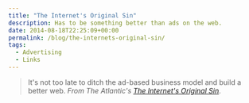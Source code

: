 ```yaml
---
title: "The Internet's Original Sin"
description: Has to be something better than ads on the web.
date: 2014-08-18T22:25:09+00:00
permalink: /blog/the-internets-original-sin/
tags:
  - Advertising
  - Links
---
```


> It's not too late to ditch the ad-based business model and build a better web.
><cite>From The Atlantic's [The Internet's Original Sin](http://www.theatlantic.com/technology/archive/2014/08/advertising-is-the-internets-original-sin/376041/)</cite>.